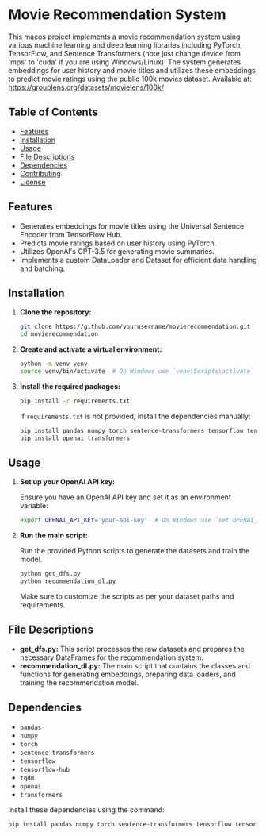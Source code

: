 # Movie Recommendation System

This macos project implements a movie recommendation system using various machine learning and deep learning libraries including PyTorch, TensorFlow, and Sentence Transformers (note just change device from 'mps' to 'cuda' if you are using Windows/Linux). The system generates embeddings for user history and movie titles and utilizes these embeddings to predict movie ratings using the public 100k movies dataset. Available at: https://grouplens.org/datasets/movielens/100k/

## Table of Contents

- [Features](#features)
- [Installation](#installation)
- [Usage](#usage)
- [File Descriptions](#file-descriptions)
- [Dependencies](#dependencies)
- [Contributing](#contributing)
- [License](#license)

## Features

- Generates embeddings for movie titles using the Universal Sentence Encoder from TensorFlow Hub.
- Predicts movie ratings based on user history using PyTorch.
- Utilizes OpenAI's GPT-3.5 for generating movie summaries.
- Implements a custom DataLoader and Dataset for efficient data handling and batching.

## Installation

1. **Clone the repository:**

    ```bash
    git clone https://github.com/yourusername/movierecommendation.git
    cd movierecommendation
    ```

2. **Create and activate a virtual environment:**

    ```bash
    python -m venv venv
    source venv/bin/activate  # On Windows use `venv\Scripts\activate`
    ```

3. **Install the required packages:**

    ```bash
    pip install -r requirements.txt
    ```

    If `requirements.txt` is not provided, install the dependencies manually:

    ```bash
    pip install pandas numpy torch sentence-transformers tensorflow tensorflow-hub tqdm
    pip install openai transformers
    ```

## Usage

1. **Set up your OpenAI API key:**

    Ensure you have an OpenAI API key and set it as an environment variable:

    ```bash
    export OPENAI_API_KEY='your-api-key'  # On Windows use `set OPENAI_API_KEY=your-api-key`
    ```

2. **Run the main script:**

    Run the provided Python scripts to generate the datasets and train the model.

    ```bash
    python get_dfs.py
    python recommendation_dl.py
    ```

    Make sure to customize the scripts as per your dataset paths and requirements.

## File Descriptions

- **get_dfs.py:** This script processes the raw datasets and prepares the necessary DataFrames for the recommendation system.
- **recommendation_dl.py:** The main script that contains the classes and functions for generating embeddings, preparing data loaders, and training the recommendation model.

## Dependencies

- `pandas`
- `numpy`
- `torch`
- `sentence-transformers`
- `tensorflow`
- `tensorflow-hub`
- `tqdm`
- `openai`
- `transformers`

Install these dependencies using the command:

```bash
pip install pandas numpy torch sentence-transformers tensorflow tensorflow-hub tqdm openai transformers
